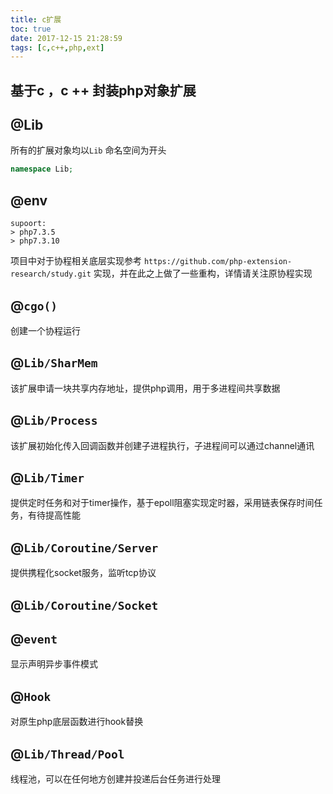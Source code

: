 ```yaml
---
title: c扩展
toc: true
date: 2017-12-15 21:28:59
tags: [c,c++,php,ext]
---
```



## 基于c ，c ++ 封装php对象扩展

## @Lib
所有的扩展对象均以`Lib` 命名空间为开头
```php
namespace Lib;
```
## @env
```
supoort:
> php7.3.5
> php7.3.10
```
项目中对于协程相关底层实现参考 `https://github.com/php-extension-research/study.git` 实现，并在此之上做了一些重构，详情请关注原协程实现
## @`cgo()`
创建一个协程运行
## @`Lib/SharMem`
该扩展申请一块共享内存地址，提供php调用，用于多进程间共享数据
## @`Lib/Process`
该扩展初始化传入回调函数并创建子进程执行，子进程间可以通过channel通讯
## @`Lib/Timer`
提供定时任务和对于timer操作，基于epoll阻塞实现定时器，采用链表保存时间任务，有待提高性能
## @`Lib/Coroutine/Server`
提供携程化socket服务，监听tcp协议
## @`Lib/Coroutine/Socket`
## @`event`
显示声明异步事件模式
## @`Hook`
对原生php底层函数进行hook替换
## @`Lib/Thread/Pool` 
线程池，可以在任何地方创建并投递后台任务进行处理

